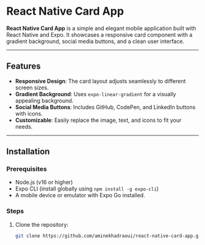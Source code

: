 # React Native Card App

**React Native Card App** is a simple and elegant mobile application built with React Native and Expo. It showcases a responsive card component with a gradient background, social media buttons, and a clean user interface.

---

## Features

- **Responsive Design**: The card layout adjusts seamlessly to different screen sizes.
- **Gradient Background**: Uses `expo-linear-gradient` for a visually appealing background.
- **Social Media Buttons**: Includes GitHub, CodePen, and LinkedIn buttons with icons.
- **Customizable**: Easily replace the image, text, and icons to fit your needs.

---

## Installation

### Prerequisites
- Node.js (v16 or higher)
- Expo CLI (install globally using `npm install -g expo-cli`)
- A mobile device or emulator with Expo Go installed.

### Steps
1. Clone the repository:
   ```bash
   git clone https://github.com/aminekhadraoui/react-native-card-app.git
